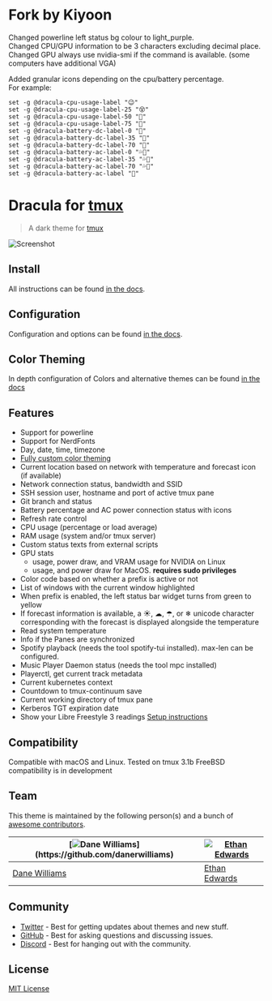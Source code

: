# Fork by Kiyoon
Changed powerline left status bg colour to light_purple.  
Changed CPU/GPU information to be 3 characters excluding decimal place.  
Changed GPU always use nvidia-smi if the command is available. (some computers have additional VGA)

Added granular icons depending on the cpu/battery percentage.  
For example:  

```tmux
set -g @dracula-cpu-usage-label "😉"
set -g @dracula-cpu-usage-label-25 "😵"
set -g @dracula-cpu-usage-label-50 "🤕"
set -g @dracula-cpu-usage-label-75 "🤯"
set -g @dracula-battery-dc-label-0 "🌱"
set -g @dracula-battery-dc-label-35 "🌿"
set -g @dracula-battery-dc-label-70 "🥕"
set -g @dracula-battery-ac-label-0 "💦🌱"
set -g @dracula-battery-ac-label-35 "💦🌿"
set -g @dracula-battery-ac-label-70 "💦🥕"
set -g @dracula-battery-ac-label "🏡"
```

# Dracula for [tmux](https://github.com/tmux/tmux/wiki)

> A dark theme for [tmux](https://github.com/tmux/tmux/wiki)

![Screenshot](./screenshot.png)

## Install

All instructions can be found [in the docs](/docs/INSTALL.md).

## Configuration

Configuration and options can be found [in the docs](/docs/CONFIG.md).

## Color Theming

In depth configuration of Colors and alternative themes can be found [in the docs](/docs/color_theming/README.md)

## Features

- Support for powerline
- Support for NerdFonts
- Day, date, time, timezone
- [Fully custom color theming](/docs/color_theming/README.md)
- Current location based on network with temperature and forecast icon (if available)
- Network connection status, bandwidth and SSID
- SSH session user, hostname and port of active tmux pane
- Git branch and status
- Battery percentage and AC power connection status with icons
- Refresh rate control
- CPU usage (percentage or load average)
- RAM usage (system and/or tmux server)
- Custom status texts from external scripts
- GPU stats
    - usage, power draw, and VRAM usage for NVIDIA on Linux
    - usage, and power draw for MacOS. **requires sudo privileges**
- Color code based on whether a prefix is active or not
- List of windows with the current window highlighted
- When prefix is enabled, the left status bar widget turns from green to yellow
- If forecast information is available, a ☀, ☁, ☂, or ❄ unicode character corresponding with the forecast is displayed alongside the temperature
- Read system temperature
- Info if the Panes are synchronized
- Spotify playback (needs the tool spotify-tui installed). max-len can be configured.
- Music Player Daemon status (needs the tool mpc installed)
- Playerctl, get current track metadata
- Current kubernetes context
- Countdown to tmux-continuum save
- Current working directory of tmux pane
- Kerberos TGT expiration date
- Show your Libre Freestyle 3 readings [Setup instructions](./scripts/libre.sh)

## Compatibility

Compatible with macOS and Linux. Tested on tmux 3.1b
FreeBSD compatibility is in development

## Team

This theme is maintained by the following person(s) and a bunch of [awesome contributors](https://github.com/dracula/tmux/graphs/contributors).

| [![Dane Williams](https://avatars2.githubusercontent.com/u/22798229?s=70&v=4",)](https://github.com/danerwilliams) | [![Ethan Edwards](https://avatars1.githubusercontent.com/u/60861925?s=70&v=4)](https://github.com/ethancedwards8) |
| ------------------------------------------------------------------------------------------------------------------ | ----------------------------------------------------------------------------------------------------------------- |
| [Dane Williams](https://github.com/danerwilliams)                                                                  | [Ethan Edwards](https://github.com/ethancedwards8)                                                                |

## Community

- [Twitter](https://twitter.com/draculatheme) - Best for getting updates about themes and new stuff.
- [GitHub](https://github.com/dracula/dracula-theme/discussions) - Best for asking questions and discussing issues.
- [Discord](https://draculatheme.com/discord-invite) - Best for hanging out with the community.

## License

[MIT License](./LICENSE)
